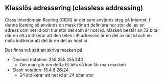 ## Klasslös adressering (classless addressing)
Class Interdomain Routing (CIDR) är det som används idag på Internet. I denna lösning så används en mask för att definiera hur stor del av en adress som net id och hur stor del som är host id. Masken består av 32 bitar där en etta indikerar att den biten i IP adressen är en del av net id och en nolla indikerar att det är en del av host id.

Det finns två sätt att skriva masken på
- Decimal notation: 255.255.255.240 
	- Om man gör om detta till bits så kan får man masken 
- Slash notation: 16.4.8.26/24.
	- 24 indikerar att net id är 24 bitar stor